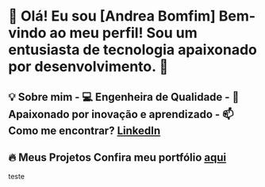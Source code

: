 # 👋 Olá! Eu sou [Andrea Bomfim]   Bem-vindo ao meu perfil! Sou um entusiasta de tecnologia apaixonado por desenvolvimento. 🚀  

## 💡 Sobre mim   - 💻 Engenheira de Qualidade  - 🎯 Apaixonado por inovação e aprendizado  - 📫 Como me encontrar? [LinkedIn](www.linkedin.com/in/andreabomfim)  

## 🔥 Meus Projetos   Confira meu portfólio [aqui](https://meuportifolio.com)  

 teste
